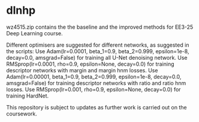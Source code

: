 # dlnhp
wz4515.zip contains the the baseline and the improved methods for EE3-25 Deep Learning course.

Different optimisers are suggested for different networks, as suggested in the scripts:
Use Adam(lr=0.0001, beta_1=0.9, beta_2=0.999, epsilon=1e-8, decay=0.0, amsgrad=False) for training all U-Net denoising network.
Use RMSprop(lr=0.0001, rho=0.9, epsilon=None, decay=0.0) for training descriptor networks with margin and margin hnm losses.
Use Adam(lr=0.00001, beta_1=0.9, beta_2=0.999, epsilon=1e-8, decay=0.0, amsgrad=False) for training descriptor networks with ratio and ratio hnm losses.
Use RMSprop(lr=0.001, rho=0.9, epsilon=None, decay=0.0) for training HardNet.

This repository is subject to updates as further work is carried out on the coursework.
